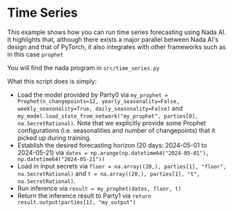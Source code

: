 # Time Series

This example shows how you can run time series forecasting using Nada AI. It highlights that, although there exists a major parallel between Nada AI's design and that of PyTorch, it also integrates with other frameworks such as in this case `prophet`

You will find the nada program in `src/time_series.py`

What this script does is simply:
- Load the model provided by Party0 via `my_prophet = Prophet(n_changepoints=12, yearly_seasonality=False, weekly_seasonality=True, daily_seasonality=False)` and `my_model.load_state_from_network("my_prophet", parties[0], na.SecretRational)`. Note that we explicitly provide some Prophet configurations (i.e. seasonalities and number of changepoints) that it picked up during training.
- Establish the desired forecasting horizon (20 days: 2024-05-01 to 2024-05-21) via `dates = np.arange(np.datetime64("2024-05-01"), np.datetime64("2024-05-21"))`
- Load in input secrets via `floor = na.array((20,), parties[1], "floor", na.SecretRational)` and `t = na.array((20,), parties[1], "t", na.SecretRational)`.
- Run inference via `result = my_prophet(dates, floor, t)` 
- Return the inference result to Party1 via `return result.output(parties[1], "my_output")`
